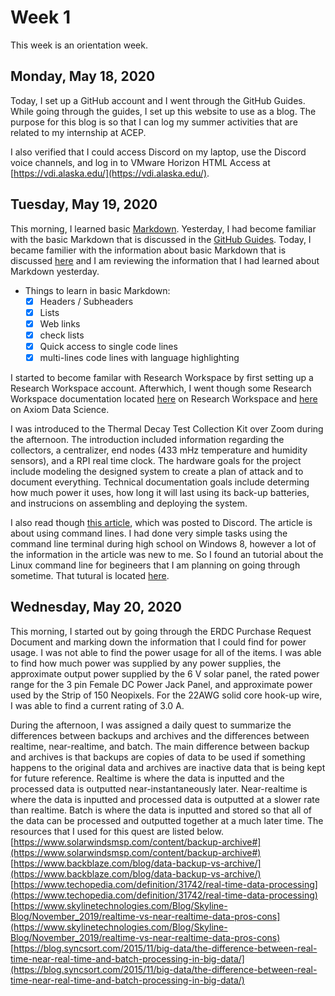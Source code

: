 # Week 1
This week is an orientation week. 

## Monday, May 18, 2020
Today, I set up a GitHub account and I went through the GitHub Guides. While going through the guides, I set up this website to use as a blog. The purpose for this blog is so that I can log my summer activities that are related to my internship at ACEP.

I also verified that I could access Discord on my laptop, use the Discord voice channels, and log in to VMware Horizon HTML Access at [https://vdi.alaska.edu/](https://vdi.alaska.edu/). 

## Tuesday, May 19, 2020
This morning, I learned basic [Markdown](https://www.markdownguide.org/basic-syntax/). Yesterday, I had become familiar with the basic Markdown that is discussed in the [GitHub Guides](https://guides.github.com/features/mastering-markdown/). Today, I became familier with the information about basic Markdown that is discussed [here](https://www.markdownguide.org/basic-syntax/) and I am reviewing the information that I had learned about Markdown yesterday. 

* Things to learn in basic Markdown:
  * [x] Headers / Subheaders 
  * [x] Lists 
  * [x] Web links 
  * [x] check lists 
  * [x] Quick access to single code lines 
  * [x] multi-lines code lines with language highlighting 

I started to become familar with Research Workspace by first setting up a Research Workspace account. Afterwhich, I went though some Research Workspace documentation located [here](https://researchworkspace.com/help/Overview.html) on Research Workspace and [here](https://www.axiomdatascience.com/best-practices/DataManagementBestPractices.html#organizing-folders-within-a-project) on Axiom Data Science. 

I was introduced to the Thermal Decay Test Collection Kit over Zoom during the afternoon. The introduction included information regarding the collectors, a centralizer, end nodes (433 mHz temperature and humidity sensors), and a RPI real time clock. The hardware goals for the project include modeling the designed system to create a plan of attack and to document everything. Technical documentation goals include determing how much power it uses, how long it will last using its back-up batteries, and instrucions on assembling and deploying the system.

I also read though [this article](https://towardsdatascience.com/this-will-make-you-a-command-line-ninja-93a51cdb16b1), which was posted to Discord. The article is about using command lines. I had done very simple tasks using the command line terminal during high school on Windows 8, however a lot of the information in the article was new to me. So I found an tutorial about the Linux command line for begineers that I am planning on going through sometime. That tutural is located [here](https://ubuntu.com/tutorials/command-line-for-beginners#1-overview).

## Wednesday, May 20, 2020

This morning, I started out by going through the ERDC Purchase Request Document and marking down the information that I could find for power usage. I was not able to find the power usage for all of the items. I was able to find how much power was supplied by any power supplies, the approximate output power supplied by the 6 V solar panel, the rated power range for the 3 pin Female DC Power Jack Panel, and approximate power used by the Strip of 150 Neopixels. For the 22AWG solid core hook-up wire, I was able to find a current rating of 3.0 A. 

During the afternoon, I was assigned a daily quest to summarize the differences between backups and archives and the differences between realtime, near-realtime, and batch. The main difference between backup and archives is that backups are copies of data to be used if something happens to the original data and archives are inactive data that is being kept for future reference. Realtime is where the data is inputted and the processed data is outputted near-instantaneously later. Near-realtime is where the data is inputted and processed data is outputted at a slower rate than realtime. Batch is where the data is inputted and stored so that all of the data can be processed and outputted together at a much later time. The resources that I used for this quest are listed below.
[https://www.solarwindsmsp.com/content/backup-archive#](https://www.solarwindsmsp.com/content/backup-archive#)
[https://www.backblaze.com/blog/data-backup-vs-archive/](https://www.backblaze.com/blog/data-backup-vs-archive/)
[https://www.techopedia.com/definition/31742/real-time-data-processing](https://www.techopedia.com/definition/31742/real-time-data-processing)
[https://www.skylinetechnologies.com/Blog/Skyline-Blog/November_2019/realtime-vs-near-realtime-data-pros-cons](https://www.skylinetechnologies.com/Blog/Skyline-Blog/November_2019/realtime-vs-near-realtime-data-pros-cons)
[https://blog.syncsort.com/2015/11/big-data/the-difference-between-real-time-near-real-time-and-batch-processing-in-big-data/](https://blog.syncsort.com/2015/11/big-data/the-difference-between-real-time-near-real-time-and-batch-processing-in-big-data/)


